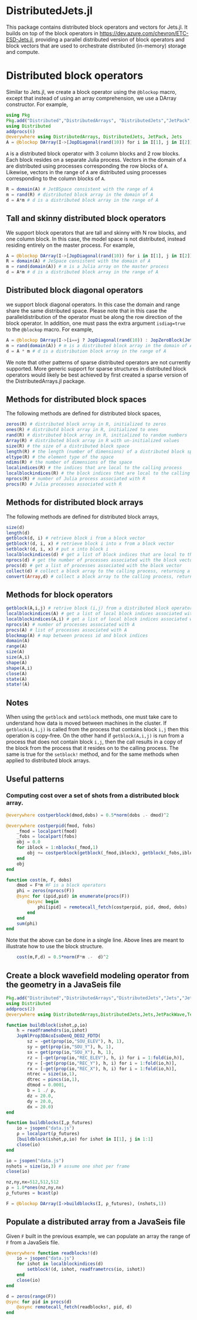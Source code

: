 # DistributedJets.jl

This package contains distributed block operators and vectors for Jets.jl.  It
builds on top of the block operators in
https://dev.azure.com/chevron/ETC-ESD-Jets.jl, providing a parallel distributed
version of block operators and block vectors that are used to orchestrate
distributed (in-memory) storage and compute.

# Distributed block operators
Similar to Jets.jl, we create a block operator using the `@blockop` macro,
except that instead of using an array comprehension, we use a DArray
constructor.  For example,
```julia
using Pkg
Pkg.add("Distributed","DistributedArrays", "DistributedJets","JetPack","Jets")
using Distributed
addprocs(6)
@everywhere using DistributedArrays, DistributedJets, JetPack, Jets
A = @blockop DArray(I->[JopDiagonal(rand(10)) for i in I[1], j in I[2]], (3,2), workers(), [3,2])
```
`A` is a distributed block operator with 3 column blocks and 2 row blocks.  Each
block resides on a separate Julia process.  Vectors in the domain of `A` are
distributed using processes corresponding the row blocks of `A`.  Likewise,
vectors in the range of `A` are distributed using processes corresponding to the
column blocks of `A`.
```julia
R = domain(A) # JetBSpace consistent with the range of A
m = rand(R) # distributed block array in the domain of A
d = A*m # d is a distributed block array in the range of A
```

## Tall and skinny distributed block operators
We support block operators that are tall and skinny with N row blocks, and
one column block.  In this case, the model space is not distributed, instead
residing entirely on the master process.  For example,
```julia
A = @blockop DArray(I->[JopDiagonal(rand(10)) for i in I[1], j in I[2]], (6,1))
R = domain(A) # JeSpace consistent with the domain of A
m = rand(domain(A)) # m is a Julia array on the master process
d = A*m # d is a distributed block array in the range of A
```

## Distributed block diagonal operators
we support block diagonal operators.  In this case the domain and range
share the same distributed space.  Please note that in this case the
paralleldistribution of the operator must be along the row direction of
the block operator. In addition, one must pass the extra argument `isdiag=true` to the
`@blockop` macro.  For example,
```julia
A = @blockop DArray(I->[i==j ? JopDiagonal(rand(10)) : JopZeroBlock(JetSpace(Float64,10),JetSpace(Float64,10)) for i in I[1], j in I[2]], (6,6), workers(), [6,1]) isdiag=true
m = rand(domain(A)) # m is a distributed block array in the domain of A
d = A * m # d is a distribution block array in the range of A
```
We note that other patterns of sparse distributed operators are not currently
supported.  More generic support for sparse structures in distributed block
operators would likely be best achieved by first created a sparse version of the
DistributedArrays.jl package.

## Methods for distributed block spaces
The following methods are defined for distributed block spaces,
```julia
zeros(R) # distributed block array in R, initialized to zeros
ones(R) # distributd block array in R, initialized to ones
rand(R) # distributed block array in R, initialized to random numbers
Array(R) # distributed block array in R with un-initialized values
size(R) # the size of a distributed block space
length(R) # the length (number of dimensions) of a distributed block space
eltype(R) # the element type of the space
ndims(R) # the number of dimensions of the space
localindices(R) # the indices that are local to the calling process
localblockindices(R) # the block indices that are local to the calling process
nprocs(R) # number of Julia process associated with R
procs(R) # Julia processes associated with R
```

## Methods for distributed block arrays
The following methods are defined for distributed block arrays,
```julia
size(d)
length(d)
getblock(d, i) # retrieve block i from a block vector
getblock!(d, i, x) # retrieve block i into x from a block vector
setblock!(d, i, x) # put x into block i
localblockindices(d) # get a list of block indices that are local to the calling process
nprocs(d) # get the number of processes associated with the block vector
procs(d) # get a list of processes associated with the block vector
collect(d) # collect a block array to the calling process, returning a block array
convert(Array,d) # collect a block array to the calling process, returning a Julia array
```

## Methods for block operators
```julia
getblock(A,i,j) # retrive block (i,j) from a distributed block operator
localblockindices(A) # get a list of local block indices associated with the calling process
localblockindices(A,i) # get a list of local block indices associated with the calling process along dimension i
nprocs(A) # number of processes associated with A
procs(A) # list of processes associated with A
blockmap(A) # map between process id and block indices
domain(A)
range(A)
size(A)
size(A,i)
shape(A)
shape(A,i)
close(A)
state(A)
state!(A)
```

## Notes
When using the `getblock` and `setblock` methods, one must take care to understand
how data is moved between machines in the cluster.  If `getblock(A,i,j)` is called
from the process that contains block `i,j` then this operation is copy-free. On
the other hand if `getblock(A,i,j)` is run from a process that does not contain
block `i,j`, then the call results in a copy of the block from the process
that it resides on to the calling process.  The same is true for the `setblock!`
method, and for the same methods when applied to distributed block arrays.

## Useful patterns

### Computing cost over a set of shots from a distributed block array.
```julia
@everywhere costperblock(dmod,dobs) = 0.5*norm(dobs .- dmod)^2

@everywhere costperpid(fmod, fobs)
    _fmod = localpart(fmod)
    _fobs = localpart(fobs)
    obj = 0.0
    for iblock = 1:nblocks(_fmod,1)
        obj += costperblock(getblock(_fmod,iblock), getblock(_fobs,iblock))
    end
    obj
end

function cost(m, F, dobs)
    dmod = F*m #F is a block operators
    phi = zeros(nprocs(F))
    @sync for (ipid,pid) in enumerate(procs(F))
        @async begin
            phi[ipid] = remotecall_fetch(costperpid, pid, dmod, dobs)
        end
    end
    sum(phi)
end

```
Note that the above can be done in a single line. Above lines are meant to illustrate how to use the block structure.
```julia
    cost(m,F,d) = 0.5*norm(F*m .-  d)^2
```

## Create a block wavefield modeling operator from the geometry in a JavaSeis file
```julia
Pkg.add("Distributed","DistributedArrays","DistributedJets","Jets","JetPackWave","TeaSeis","ParallelOperations")
using Distributed
addprocs(2)
@everywhere using DistributedArrays,DistributedJets,Jets,JetPackWave,TeaSeis,ParallelOperations

function buildblock(ishot,ρ,io)
    h = readframehdrs(io,ishot)
    JopNlProp3DAcoIsoDenQ_DEO2_FDTD(
        sz = -get(prop(io,"SOU_ELEV"), h, 1),
        sy = get(prop(io,"SOU_Y"), h, 1),
        sx = get(prop(io,"SOU_X"), h, 1),
        rz = [-get(prop(io,"REC_ELEV"), h, i) for i = 1:fold(io,h)],
        ry = [-get(prop(io,"REC_Y"), h, i) for i = 1:fold(io,h)],
        rx = [-get(prop(io,"REC_X"), h, i) for i = 1:fold(io,h)],
        ntrec = size(io,1),
        dtrec = pincs(io,1),
        dtmod = 0.0001,
        b = 1 ./ ρ,
        dz = 20.0,
        dy = 20.0,
        dx = 20.0)
end

function buildblocks(I,ρ_futures)
    io = jsopen("data.js")
    ρ = localpart(ρ_futures)
    [buildblock(ishot,ρ,io) for ishot in I[1], j in 1:1]
    close(io)
end

io = jsopen("data.js")
nshots = size(io,3) # assume one shot per frame
close(io)

nz,ny,nx=512,512,512
ρ = 1.0*ones(nz,ny,nx)
ρ_futures = bcast(ρ)

F = @blockop DArray(I->buildblocks(I, ρ_futures), (nshots,1))
```

## Populate a distributed array from a JavaSeis file
Given `F` built in the previous example, we can populate an array the range of
`F` from a JavaSeis file.
```julia
@everywhere function readblocks!(d)
    io = jsopen("data.js")
    for ishot in localblockindices(d)
        setblock!(d, ishot, readframetrcs(io, ishot))
    end
    close(io)
end

d = zeros(range(F))
@sync for pid in procs(d)
    @async remotecall_fetch(readblocks!, pid, d)
end
```
